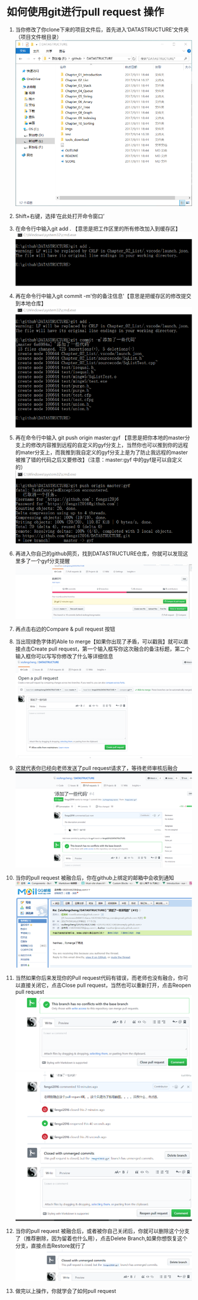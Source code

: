 # 如何使用git进行pull request 操作
1. 当你修改了你clone下来的项目文件后，首先进入‘DATASTRUCTURE’文件夹（项目文件根目录）
![Alt step1](./image/1.png)
2. Shift+右键，选择‘在此处打开命令窗口’
3. 在命令行中输入git add . 【意思是把工作区里的所有修改加入到缓存区】
![Alt step1](./image/2.png)
4. 再在命令行中输入git commit   -m'你的备注信息'【意思是把缓存区的修改提交到本地仓库】
![Alt step1](./image/3.png)

5. 再在命令行中输入 git push origin master:gyf 【意思是把你本地的master分支上的修改内容推到远程的自定义的gyf分支上，当然你也可以推到你的远程的mater分支上，而我推到我自定义的gyf分支上是为了防止我远程的master被推了错的代码之后又要修改】（注意：master:gyf 中的gyf是可以自定义的）
![Alt step1](./image/4.png)
6. 再进入你自己的github网页，找到DATASTRUCTURE仓库，你就可以发现这里多了一个gyf分支提醒
![Alt step1](./image/5.png)
7. 再点击右边的Compare & pull request 按钮
8. 当出现绿色字体的Able to merge【如果你出现了矛盾，可以戳我】就可以直接点击Create pull request，第一个输入框写你这次融合的备注标题，第二个输入框你可以写写你修改了什么等详细信息
![Alt step1](./image/6.png)
9. 这就代表你已经向老师发送了pull request请求了，等待老师审核后融合
![Alt step1](./image/7.png)
10. 当你的pull request 被融合后，你在github上绑定的邮箱中会收到通知
![Alt step1](./image/8.png)
11. 当然如果你后来发现你的Pull request代码有错误，而老师也没有融合，你可以直接关闭它，点击Close pull request，当然也可以重新打开，点击Reopen pull request
![Alt step1](./image/9.png)
![Alt step1](./image/10.png)
12. 当你的pull request 被融合后，或者被你自己关闭后，你就可以删除这个分支了（推荐删除，因为留着也什么用），点击Delete Branch,如果你想恢复这个分支，直接点击Restore就行了
![Alt step1](./image/11.png)

13. 做完以上操作，你就学会了如何pull request